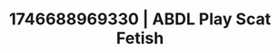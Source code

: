 ---
categories:
- AI-generated
- Subtle dominance
- Deep touch
- Hands-on body
- ASMR
- Soft domination
- Morning after
- Cosplay
image: /assets/images/1746688969330.jpg
layout: post
seo:
  description: Featured content with premium Scat Fetish, ABDL Play. HD images available.
  keywords: Scat Fetish, ABDL Play
  og_image: /assets/images/1746688969330.jpg
  schema_type: VisualArtwork
tags:
- '#1746688969330'
- ABDL Play
- Scat Fetish
title: 1746688969330 | ABDL Play Scat Fetish
---